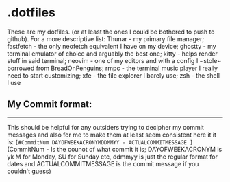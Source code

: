 # .dotfiles
These are my dotfiles. (or at least the ones I could be bothered to push to github). For a more descriptive list: Thunar - my primary file manager; fastfetch - the only neofetch equivalent I have on my device; ghostty - my terminal emulator of choice and arguably the best one; kitty - helps render stuff in said terminal; neovim - one of my editors and with a config I ~stole~ borrowed from BreadOnPenguins; rmpc - the terminal music player I really need to start customizing; xfe - the file explorer I barely use; zsh - the shell I use

## My Commit format:
---
This should be helpful for any outsiders trying to decipher my commit messages and also for me to make them at least seem consistent here it it is:
```[#CommitNum DAYOFWEEKACRONYMDDMMYY - ACTUALCOMMITMESSAGE ]```
(CommitNum - Is the counot of what commit it is; DAYOFWEEKACRONYM is yk M for Monday, SU for Sunday etc, ddmmyy is just the regular format for dates and ACTUALCOMMITMESSAGE is the commit message if you couldn't guess)

